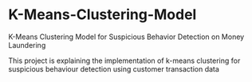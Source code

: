 # K-Means-Clustering-Model
K-Means Clustering Model for Suspicious Behavior Detection on Money Laundering

This project is explaining the implementation of k-means clustering for suspicious behaviour detection using customer transaction data
